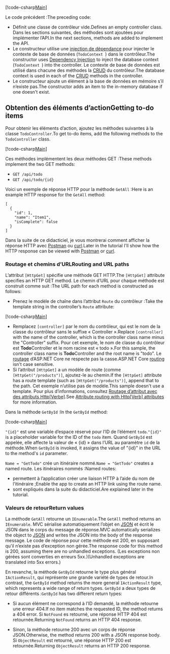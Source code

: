 [!code-csharp[Main](../../tutorials/first-web-api/sample/TodoApi/Controllers/TodoController2.cs?name=snippet_todo1)]

<span data-ttu-id="7bbc2-101">Le code précédent :</span><span class="sxs-lookup"><span data-stu-id="7bbc2-101">The preceding code:</span></span>

* <span data-ttu-id="7bbc2-102">Définit une classe de contrôleur vide.</span><span class="sxs-lookup"><span data-stu-id="7bbc2-102">Defines an empty controller class.</span></span> <span data-ttu-id="7bbc2-103">Dans les sections suivantes, des méthodes sont ajoutées pour implémenter l’API.</span><span class="sxs-lookup"><span data-stu-id="7bbc2-103">In the next sections, methods are added to implement the API.</span></span>
* <span data-ttu-id="7bbc2-104">Le constructeur utilise une [injection de dépendance](xref:fundamentals/dependency-injection) pour injecter le contexte de base de données (`TodoContext `) dans le contrôleur.</span><span class="sxs-lookup"><span data-stu-id="7bbc2-104">The constructor uses [Dependency Injection](xref:fundamentals/dependency-injection) to inject the database context (`TodoContext `) into the controller.</span></span> <span data-ttu-id="7bbc2-105">Le contexte de base de données est utilisé dans chacune des méthodes la [CRUD](https://wikipedia.org/wiki/Create,_read,_update_and_delete) du contrôleur.</span><span class="sxs-lookup"><span data-stu-id="7bbc2-105">The database context is used in each of the [CRUD](https://wikipedia.org/wiki/Create,_read,_update_and_delete) methods in the controller.</span></span>
* <span data-ttu-id="7bbc2-106">Le constructeur ajoute un élément à la base de données en mémoire s’il n’existe pas.</span><span class="sxs-lookup"><span data-stu-id="7bbc2-106">The constructor adds an item to the in-memory database if one doesn't exist.</span></span>

## <a name="getting-to-do-items"></a><span data-ttu-id="7bbc2-107">Obtention des éléments d’action</span><span class="sxs-lookup"><span data-stu-id="7bbc2-107">Getting to-do items</span></span>

<span data-ttu-id="7bbc2-108">Pour obtenir les éléments d’action, ajoutez les méthodes suivantes à la classe `TodoController`.</span><span class="sxs-lookup"><span data-stu-id="7bbc2-108">To get to-do items, add the following methods to the `TodoController` class.</span></span>

[!code-csharp[Main](../../tutorials/first-web-api/sample/TodoApi/Controllers/TodoController.cs?name=snippet_GetAll)]

<span data-ttu-id="7bbc2-109">Ces méthodes implémentent les deux méthodes GET :</span><span class="sxs-lookup"><span data-stu-id="7bbc2-109">These methods implement the two GET methods:</span></span>

* `GET /api/todo`
* `GET /api/todo/{id}`

<span data-ttu-id="7bbc2-110">Voici un exemple de réponse HTTP pour la méthode `GetAll` :</span><span class="sxs-lookup"><span data-stu-id="7bbc2-110">Here is an example HTTP response for the `GetAll` method:</span></span>

```
[
  {
    "id": 1,
    "name": "Item1",
    "isComplete": false
  }
]
   ```

<span data-ttu-id="7bbc2-111">Dans la suite de ce didacticiel, je vous montrerai comment afficher la réponse HTTP avec [Postman](https://www.getpostman.com/) ou [curl](https://developer.apple.com/legacy/library/documentation/Darwin/Reference/ManPages/man1/curl.1.html).</span><span class="sxs-lookup"><span data-stu-id="7bbc2-111">Later in the tutorial I'll show how the HTTP response can be viewed with [Postman](https://www.getpostman.com/) or [curl](https://developer.apple.com/legacy/library/documentation/Darwin/Reference/ManPages/man1/curl.1.html).</span></span>

### <a name="routing-and-url-paths"></a><span data-ttu-id="7bbc2-112">Routage et chemins d’URL</span><span class="sxs-lookup"><span data-stu-id="7bbc2-112">Routing and URL paths</span></span>

<span data-ttu-id="7bbc2-113">L’attribut `[HttpGet]` spécifie une méthode GET HTTP.</span><span class="sxs-lookup"><span data-stu-id="7bbc2-113">The `[HttpGet]` attribute specifies an HTTP GET method.</span></span> <span data-ttu-id="7bbc2-114">Le chemin d’URL pour chaque méthode est construit comme suit :</span><span class="sxs-lookup"><span data-stu-id="7bbc2-114">The URL path for each method is constructed as follows:</span></span>

* <span data-ttu-id="7bbc2-115">Prenez le modèle de chaîne dans l’attribut `Route` du contrôleur :</span><span class="sxs-lookup"><span data-stu-id="7bbc2-115">Take the template string in the controller’s `Route` attribute:</span></span>

[!code-csharp[Main](../../tutorials/first-web-api/sample/TodoApi/Controllers/TodoController.cs?name=TodoController&highlight=3)]

* <span data-ttu-id="7bbc2-116">Remplacez `[controller]` par le nom du contrôleur, qui est le nom de la classe du contrôleur sans le suffixe « Controller ».</span><span class="sxs-lookup"><span data-stu-id="7bbc2-116">Replace `[controller]` with the name of the controller, which is the controller class name minus the "Controller" suffix.</span></span> <span data-ttu-id="7bbc2-117">Pour cet exemple, le nom de classe du contrôleur est **Todo**Controller et le nom racine est « todo ».</span><span class="sxs-lookup"><span data-stu-id="7bbc2-117">For this sample, the controller class name is **Todo**Controller and the root name is "todo".</span></span> <span data-ttu-id="7bbc2-118">Le [routage](xref:mvc/controllers/routing) d’ASP.NET Core ne respecte pas la casse.</span><span class="sxs-lookup"><span data-stu-id="7bbc2-118">ASP.NET Core [routing](xref:mvc/controllers/routing) isn't case sensitive.</span></span>
* <span data-ttu-id="7bbc2-119">Si l’attribut `[HttpGet]` a un modèle de route (comme `[HttpGet("/products")]`, ajoutez-le au chemin.</span><span class="sxs-lookup"><span data-stu-id="7bbc2-119">If the `[HttpGet]` attribute has a route template (such as `[HttpGet("/products")]`, append that to the path.</span></span> <span data-ttu-id="7bbc2-120">Cet exemple n’utilise pas de modèle.</span><span class="sxs-lookup"><span data-stu-id="7bbc2-120">This sample doesn't use a template.</span></span> <span data-ttu-id="7bbc2-121">Pour plus d’informations, consultez [Routage d’attribut avec des attributs Http[Verbe]](xref:mvc/controllers/routing#attribute-routing-with-httpverb-attributes).</span><span class="sxs-lookup"><span data-stu-id="7bbc2-121">See [Attribute routing with Http[Verb] attributes](xref:mvc/controllers/routing#attribute-routing-with-httpverb-attributes) for more information.</span></span>

<span data-ttu-id="7bbc2-122">Dans la méthode `GetById` :</span><span class="sxs-lookup"><span data-stu-id="7bbc2-122">In the `GetById` method:</span></span>

[!code-csharp[Main](../../tutorials/first-web-api/sample/TodoApi/Controllers/TodoController.cs?name=snippet_GetByID&highlight=1-2)]

<span data-ttu-id="7bbc2-123">`"{id}"` est une variable d’espace réservé pour l’ID de l’élément `todo`.</span><span class="sxs-lookup"><span data-stu-id="7bbc2-123">`"{id}"` is a placeholder variable for the ID of the `todo` item.</span></span> <span data-ttu-id="7bbc2-124">Quand `GetById` est appelée, elle affecte la valeur de « {id} » dans l’URL au paramètre `id` de la méthode.</span><span class="sxs-lookup"><span data-stu-id="7bbc2-124">When `GetById` is invoked, it assigns the value of "{id}" in the URL to the method's `id` parameter.</span></span>

<span data-ttu-id="7bbc2-125">`Name = "GetTodo"` crée un itinéraire nommé.</span><span class="sxs-lookup"><span data-stu-id="7bbc2-125">`Name = "GetTodo"` creates a named route.</span></span> <span data-ttu-id="7bbc2-126">Les itinéraires nommés :</span><span class="sxs-lookup"><span data-stu-id="7bbc2-126">Named routes:</span></span>

* <span data-ttu-id="7bbc2-127">permettent à l’application créer une liaison HTTP à l’aide du nom de l’itinéraire ;</span><span class="sxs-lookup"><span data-stu-id="7bbc2-127">Enable the app to create an HTTP link using the route name.</span></span>
* <span data-ttu-id="7bbc2-128">sont expliqués dans la suite du didacticiel.</span><span class="sxs-lookup"><span data-stu-id="7bbc2-128">Are explained later in the tutorial.</span></span>

### <a name="return-values"></a><span data-ttu-id="7bbc2-129">Valeurs de retour</span><span class="sxs-lookup"><span data-stu-id="7bbc2-129">Return values</span></span>

<span data-ttu-id="7bbc2-130">La méthode `GetAll` retourne un `IEnumerable`.</span><span class="sxs-lookup"><span data-stu-id="7bbc2-130">The `GetAll` method returns an `IEnumerable`.</span></span> <span data-ttu-id="7bbc2-131">MVC sérialise automatiquement l’objet en [JSON](http://www.json.org/) et écrit le JSON dans le corps du message de réponse.</span><span class="sxs-lookup"><span data-stu-id="7bbc2-131">MVC automatically serializes the object to [JSON](http://www.json.org/) and writes the JSON into the body of the response message.</span></span> <span data-ttu-id="7bbc2-132">Le code de réponse pour cette méthode est 200, en supposant qu’il n’existe pas d’exception non gérée.</span><span class="sxs-lookup"><span data-stu-id="7bbc2-132">The response code for this method is 200, assuming there are no unhandled exceptions.</span></span> <span data-ttu-id="7bbc2-133">(Les exceptions non gérées sont converties en erreurs 5xx.)</span><span class="sxs-lookup"><span data-stu-id="7bbc2-133">(Unhandled exceptions are translated into 5xx errors.)</span></span>

<span data-ttu-id="7bbc2-134">En revanche, la méthode `GetById` retourne le type plus général `IActionResult`, qui représente une grande variété de types de retour.</span><span class="sxs-lookup"><span data-stu-id="7bbc2-134">In contrast, the `GetById` method returns the more general `IActionResult` type, which represents a wide range of return types.</span></span> <span data-ttu-id="7bbc2-135">`GetById` a deux types de retour différents :</span><span class="sxs-lookup"><span data-stu-id="7bbc2-135">`GetById` has two different return types:</span></span>

* <span data-ttu-id="7bbc2-136">Si aucun élément ne correspond à l’ID demandé, la méthode retourne une erreur 404.</span><span class="sxs-lookup"><span data-stu-id="7bbc2-136">If no item matches the requested ID, the method returns a 404 error.</span></span> <span data-ttu-id="7bbc2-137">Si `NotFound` es retourné, une réponse HTTP 404 est retournée.</span><span class="sxs-lookup"><span data-stu-id="7bbc2-137">Returning `NotFound` returns an HTTP 404 response.</span></span>

* <span data-ttu-id="7bbc2-138">Sinon, la méthode retourne 200 avec un corps de réponse JSON.</span><span class="sxs-lookup"><span data-stu-id="7bbc2-138">Otherwise, the method returns 200 with a JSON response body.</span></span> <span data-ttu-id="7bbc2-139">Si `ObjectResult` est retourné, une réponse HTTP 200 est retournée.</span><span class="sxs-lookup"><span data-stu-id="7bbc2-139">Returning `ObjectResult` returns an HTTP 200 response.</span></span>
